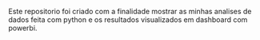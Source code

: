 Este repositorio foi criado com a finalidade mostrar as minhas analises de dados feita com python e os resultados visualizados em dashboard com powerbi.
